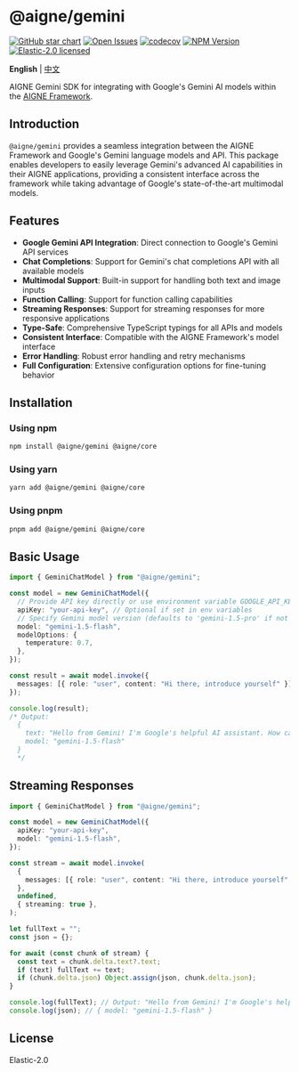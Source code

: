 # @aigne/gemini

[![GitHub star chart](https://img.shields.io/github/stars/AIGNE-io/aigne-framework?style=flat-square)](https://star-history.com/#AIGNE-io/aigne-framework)
[![Open Issues](https://img.shields.io/github/issues-raw/AIGNE-io/aigne-framework?style=flat-square)](https://github.com/AIGNE-io/aigne-framework/issues)
[![codecov](https://codecov.io/gh/AIGNE-io/aigne-framework/graph/badge.svg?token=DO07834RQL)](https://codecov.io/gh/AIGNE-io/aigne-framework)
[![NPM Version](https://img.shields.io/npm/v/@aigne/gemini)](https://www.npmjs.com/package/@aigne/gemini)
[![Elastic-2.0 licensed](https://img.shields.io/npm/l/@aigne/gemini)](https://github.com/AIGNE-io/aigne-framework/blob/main/LICENSE.md)

**English** | [中文](README.zh.md)

AIGNE Gemini SDK for integrating with Google's Gemini AI models within the [AIGNE Framework](https://github.com/AIGNE-io/aigne-framework).

## Introduction

`@aigne/gemini` provides a seamless integration between the AIGNE Framework and Google's Gemini language models and API. This package enables developers to easily leverage Gemini's advanced AI capabilities in their AIGNE applications, providing a consistent interface across the framework while taking advantage of Google's state-of-the-art multimodal models.

## Features

* **Google Gemini API Integration**: Direct connection to Google's Gemini API services
* **Chat Completions**: Support for Gemini's chat completions API with all available models
* **Multimodal Support**: Built-in support for handling both text and image inputs
* **Function Calling**: Support for function calling capabilities
* **Streaming Responses**: Support for streaming responses for more responsive applications
* **Type-Safe**: Comprehensive TypeScript typings for all APIs and models
* **Consistent Interface**: Compatible with the AIGNE Framework's model interface
* **Error Handling**: Robust error handling and retry mechanisms
* **Full Configuration**: Extensive configuration options for fine-tuning behavior

## Installation

### Using npm

```bash
npm install @aigne/gemini @aigne/core
```

### Using yarn

```bash
yarn add @aigne/gemini @aigne/core
```

### Using pnpm

```bash
pnpm add @aigne/gemini @aigne/core
```

## Basic Usage

```typescript file="test/gemini-chat-model.test.ts" region="example-gemini-chat-model"
import { GeminiChatModel } from "@aigne/gemini";

const model = new GeminiChatModel({
  // Provide API key directly or use environment variable GOOGLE_API_KEY
  apiKey: "your-api-key", // Optional if set in env variables
  // Specify Gemini model version (defaults to 'gemini-1.5-pro' if not specified)
  model: "gemini-1.5-flash",
  modelOptions: {
    temperature: 0.7,
  },
});

const result = await model.invoke({
  messages: [{ role: "user", content: "Hi there, introduce yourself" }],
});

console.log(result);
/* Output:
  {
    text: "Hello from Gemini! I'm Google's helpful AI assistant. How can I assist you today?",
    model: "gemini-1.5-flash"
  }
  */
```

## Streaming Responses

```typescript file="test/gemini-chat-model.test.ts" region="example-gemini-chat-model-streaming"
import { GeminiChatModel } from "@aigne/gemini";

const model = new GeminiChatModel({
  apiKey: "your-api-key",
  model: "gemini-1.5-flash",
});

const stream = await model.invoke(
  {
    messages: [{ role: "user", content: "Hi there, introduce yourself" }],
  },
  undefined,
  { streaming: true },
);

let fullText = "";
const json = {};

for await (const chunk of stream) {
  const text = chunk.delta.text?.text;
  if (text) fullText += text;
  if (chunk.delta.json) Object.assign(json, chunk.delta.json);
}

console.log(fullText); // Output: "Hello from Gemini! I'm Google's helpful AI assistant. How can I assist you today?"
console.log(json); // { model: "gemini-1.5-flash" }
```

## License

Elastic-2.0
